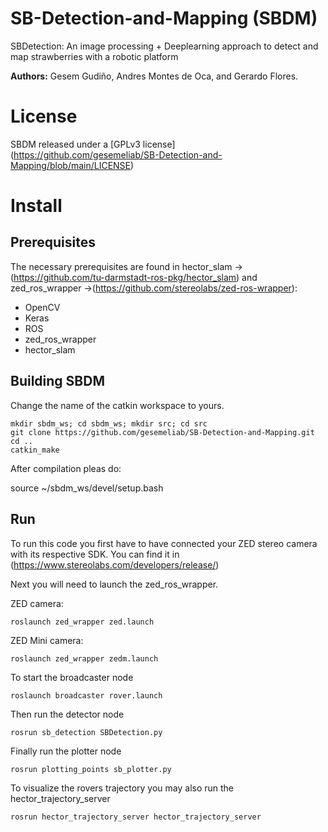 # SB-Detection-and-Mapping (SBDM)
SBDetection: An image processing + Deeplearning approach to detect and map strawberries with a robotic platform 

**Authors:** Gesem Gudiño, Andres Montes de Oca, and Gerardo Flores.

# License
SBDM released under a [GPLv3 license] (https://github.com/gesemeliab/SB-Detection-and-Mapping/blob/main/LICENSE)

# Install

## Prerequisites

The necessary prerequisites are found in hector_slam -> (https://github.com/tu-darmstadt-ros-pkg/hector_slam) and  zed_ros_wrapper ->(https://github.com/stereolabs/zed-ros-wrapper):

- OpenCV
- Keras
- ROS
- zed_ros_wrapper
- hector_slam

## Building SBDM

Change the name of the catkin workspace to yours.

```
mkdir sbdm_ws; cd sbdm_ws; mkdir src; cd src
git clone https://github.com/gesemeliab/SB-Detection-and-Mapping.git
cd ..
catkin_make
```
After compilation pleas do:

source ~/sbdm_ws/devel/setup.bash

## Run

To run this code you first have to have connected your ZED stereo camera with its respective SDK. You can find it in (https://www.stereolabs.com/developers/release/)

Next you will need to launch the zed_ros_wrapper.

ZED camera:

    roslaunch zed_wrapper zed.launch
   
ZED Mini camera:

    roslaunch zed_wrapper zedm.launch

To start the broadcaster node
    
    roslaunch broadcaster rover.launch

Then run the detector node

    rosrun sb_detection SBDetection.py
    
Finally run the plotter node

    rosrun plotting_points sb_plotter.py

To visualize the rovers trajectory you may also run the hector_trajectory_server

    rosrun hector_trajectory_server hector_trajectory_server







   
